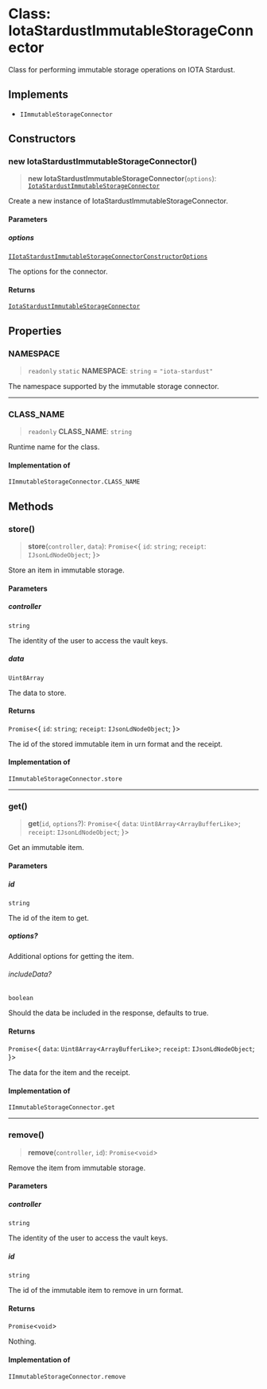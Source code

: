 # Class: IotaStardustImmutableStorageConnector

Class for performing immutable storage operations on IOTA Stardust.

## Implements

- `IImmutableStorageConnector`

## Constructors

### new IotaStardustImmutableStorageConnector()

> **new IotaStardustImmutableStorageConnector**(`options`): [`IotaStardustImmutableStorageConnector`](IotaStardustImmutableStorageConnector.md)

Create a new instance of IotaStardustImmutableStorageConnector.

#### Parameters

##### options

[`IIotaStardustImmutableStorageConnectorConstructorOptions`](../interfaces/IIotaStardustImmutableStorageConnectorConstructorOptions.md)

The options for the connector.

#### Returns

[`IotaStardustImmutableStorageConnector`](IotaStardustImmutableStorageConnector.md)

## Properties

### NAMESPACE

> `readonly` `static` **NAMESPACE**: `string` = `"iota-stardust"`

The namespace supported by the immutable storage connector.

***

### CLASS\_NAME

> `readonly` **CLASS\_NAME**: `string`

Runtime name for the class.

#### Implementation of

`IImmutableStorageConnector.CLASS_NAME`

## Methods

### store()

> **store**(`controller`, `data`): `Promise`\<\{ `id`: `string`; `receipt`: `IJsonLdNodeObject`; \}\>

Store an item in immutable storage.

#### Parameters

##### controller

`string`

The identity of the user to access the vault keys.

##### data

`Uint8Array`

The data to store.

#### Returns

`Promise`\<\{ `id`: `string`; `receipt`: `IJsonLdNodeObject`; \}\>

The id of the stored immutable item in urn format and the receipt.

#### Implementation of

`IImmutableStorageConnector.store`

***

### get()

> **get**(`id`, `options`?): `Promise`\<\{ `data`: `Uint8Array`\<`ArrayBufferLike`\>; `receipt`: `IJsonLdNodeObject`; \}\>

Get an immutable item.

#### Parameters

##### id

`string`

The id of the item to get.

##### options?

Additional options for getting the item.

###### includeData?

`boolean`

Should the data be included in the response, defaults to true.

#### Returns

`Promise`\<\{ `data`: `Uint8Array`\<`ArrayBufferLike`\>; `receipt`: `IJsonLdNodeObject`; \}\>

The data for the item and the receipt.

#### Implementation of

`IImmutableStorageConnector.get`

***

### remove()

> **remove**(`controller`, `id`): `Promise`\<`void`\>

Remove the item from immutable storage.

#### Parameters

##### controller

`string`

The identity of the user to access the vault keys.

##### id

`string`

The id of the immutable item to remove in urn format.

#### Returns

`Promise`\<`void`\>

Nothing.

#### Implementation of

`IImmutableStorageConnector.remove`

